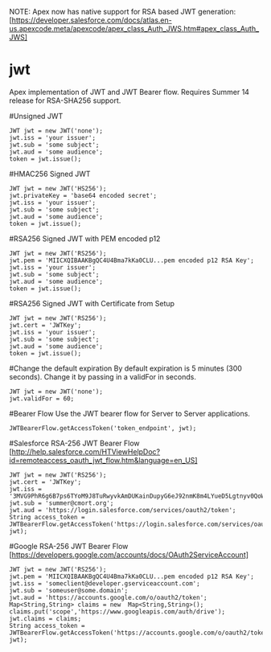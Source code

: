 NOTE: Apex now has native support for RSA based JWT generation: [https://developer.salesforce.com/docs/atlas.en-us.apexcode.meta/apexcode/apex_class_Auth_JWS.htm#apex_class_Auth_JWS]


jwt
===

Apex implementation of JWT and JWT Bearer flow.   Requires Summer 14 release for RSA-SHA256 support.


#Unsigned JWT
```
JWT jwt = new JWT('none');
jwt.iss = 'your issuer';
jwt.sub = 'some subject';
jwt.aud = 'some audience';
token = jwt.issue();
```

#HMAC256 Signed JWT
```
JWT jwt = new JWT('HS256');
jwt.privateKey = 'base64 encoded secret';
jwt.iss = 'your issuer';
jwt.sub = 'some subject';
jwt.aud = 'some audience';
token = jwt.issue();        
```

#RSA256 Signed JWT with PEM encoded p12
```
JWT jwt = new JWT('RS256');
jwt.pem = 'MIICXQIBAAKBgQC4U4Bma7kKa0CLU...pem encoded p12 RSA Key';
jwt.iss = 'your issuer';
jwt.sub = 'some subject';
jwt.aud = 'some audience';
token = jwt.issue();     
```

#RSA256 Signed JWT with Certificate from Setup 
```
JWT jwt = new JWT('RS256');
jwt.cert = 'JWTKey';
jwt.iss = 'your issuer';
jwt.sub = 'some subject';
jwt.aud = 'some audience';
token = jwt.issue();     
```

#Change the default expiration
By default expiration is 5 minutes (300 seconds).   Change it by passing in a validFor in seconds.  

```
JWT jwt = new JWT('none');
jwt.validFor = 60;
```

#Bearer Flow
Use the JWT bearer flow for Server to Server applications.  

```
JWTBearerFlow.getAccessToken('token_endpoint', jwt);
```

#Salesforce RSA-256 JWT Bearer Flow
[http://help.salesforce.com/HTViewHelpDoc?id=remoteaccess_oauth_jwt_flow.htm&language=en_US]

```
JWT jwt = new JWT('RS256');
jwt.cert = 'JWTKey';
jwt.iss = '3MVG9PhR6g6B7ps6TYoM9J8TuRwyvkAmDUKainDupyG6eJ92nmK8m4LYueD5Lgtnyv0QoWBrB.YjuWCVj_rl_';
jwt.sub = 'summer@cmort.org';
jwt.aud = 'https://login.salesforce.com/services/oauth2/token';
String access_token = JWTBearerFlow.getAccessToken('https://login.salesforce.com/services/oauth2/token', jwt);
 ```     

#Google RSA-256 JWT Bearer Flow
[https://developers.google.com/accounts/docs/OAuth2ServiceAccount]

```
JWT jwt = new JWT('RS256');
jwt.pem = 'MIICXQIBAAKBgQC4U4Bma7kKa0CLU...pem encoded p12 RSA Key';
jwt.iss = 'someclient@developer.gserviceaccount.com';
jwt.sub = 'someuser@some.domain';
jwt.aud = 'https://accounts.google.com/o/oauth2/token';
Map<String,String> claims = new  Map<String,String>();
claims.put('scope','https://www.googleapis.com/auth/drive');
jwt.claims = claims;
String access_token = JWTBearerFlow.getAccessToken('https://accounts.google.com/o/oauth2/token', jwt);
```
